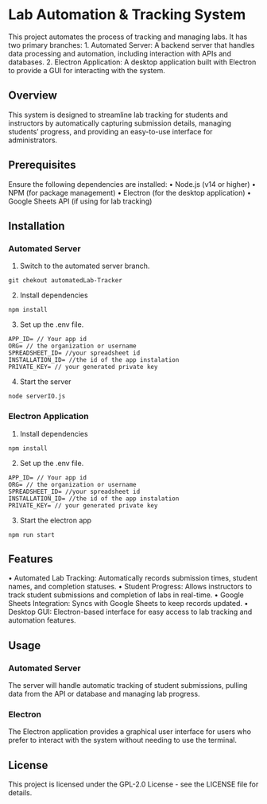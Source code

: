 # Lab Automation & Tracking System

This project automates the process of tracking and managing labs. It has two primary branches:
	1.	Automated Server: A backend server that handles data processing and automation, including interaction with APIs and databases.
	2.	Electron Application: A desktop application built with Electron to provide a GUI for interacting with the system.

## Overview

This system is designed to streamline lab tracking for students and instructors by automatically capturing submission details, managing students’ progress, and providing an easy-to-use interface for administrators.

## Prerequisites

Ensure the following dependencies are installed:
	•	Node.js (v14 or higher)
	•	NPM (for package management)
	•	Electron (for the desktop application)
	•	Google Sheets API (if using for lab tracking)

 ## Installation

 ### Automated Server

 1. Switch to the automated server branch.
```
git chekout automatedLab-Tracker
```
2. Install dependencies
```
npm install
```
3. Set up the .env file.
```
APP_ID= // Your app id
ORG= // the organization or username
SPREADSHEET_ID= //your spreadsheet id
INSTALLATION_ID= //the id of the app instalation
PRIVATE_KEY= // your generated private key
```
4. Start the server
```
node serverIO.js
```

### Electron Application
 1. Install dependencies
```
npm install
```
2. Set up the .env file.
```
APP_ID= // Your app id
ORG= // the organization or username
SPREADSHEET_ID= //your spreadsheet id
INSTALLATION_ID= //the id of the app instalation
PRIVATE_KEY= // your generated private key
```
3. Start the electron app
```
npm run start
```

## Features
•	Automated Lab Tracking: Automatically records submission times, student names, and completion statuses.
•	Student Progress: Allows instructors to track student submissions and completion of labs in real-time.
•	Google Sheets Integration: Syncs with Google Sheets to keep records updated.
•	Desktop GUI: Electron-based interface for easy access to lab tracking and automation features.

## Usage
### Automated Server
The server will handle automatic tracking of student submissions, pulling data from the API or database and managing lab progress.
### Electron
The Electron application provides a graphical user interface for users who prefer to interact with the system without needing to use the terminal. 

## License
This project is licensed under the GPL-2.0 License - see the LICENSE file for details.
